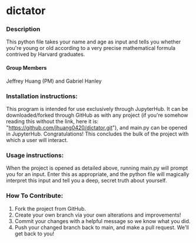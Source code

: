 # dictator

### Description
This python file takes your name and age as input and tells you whether you're young or old according to a very precise mathematical formula contrived by Harvard graduates.

#### Group Members
Jeffrey Huang (PM) and Gabriel Hanley 

### Installation instructions:
This program is intended for use exclusively through JupyterHub. It can be downloaded/forked through GitHub as with any project (if you're somehow reading this without the link, here it is: "https://github.com/jhuang0420/dictator.git"), and main.py can be opened in JupyterHub. Congratulations! This concludes the bulk of the project with which a user will interact.

### Usage instructions:
When the project is opened as detailed above, running main.py will prompt you for an input. Enter this as appropriate, and the python file will magically interpret this input and tell you a deep, secret truth about yourself.

### How To Contribute:
1. Fork the project from GitHub.
2. Create your own branch via your own alterations and improvements!
3. Commit your changes with a helpful message so we know what you did.
4. Push your changed branch back to main, and make a pull request. We'll get back to you!
